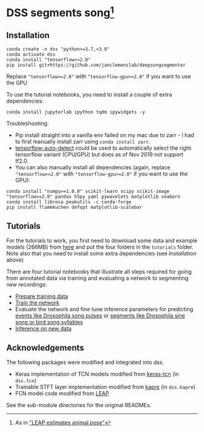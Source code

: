 # DSS segments song[^1]

## Installation

```shell
conda create -n dss "python>=3.7,<3.8"
conda activate dss
conda install "tensorflow>=2.0"
pip install git+https://github.com/janclemenslab/deepsongsegmenter
```
Replace `"tensorflow>=2.0"` with `"tensorflow-gpu>=2.0"` if you want to use the GPU

To use the tutorial notebooks, you need to install a couple of extra dependencies:
```shell
conda install jupyterlab ipython tqdm ipywidgets -y
```

Troubleshooting:
- Pip install straight into a vanilla env failed on my mac due to zarr - I had to first manually install zarr using `conda install zarr`.
- [tensorflow-auto-detect](https://pypi.org/project/tensorflow-auto-detect/) could be used to automatically select the right tensorflow variant (CPU/GPU) but does as of Nov 2019 not support tf2.0.
- You can also manually install all dependencies (again, replace `"tensorflow>=2.0"` with `"tensorflow-gpu>=2.0"` if you want to use the GPU):
```shell
conda install "numpy>=1.8.0" scikit-learn scipy scikit-image "tensorflow>=2.0" pandas h5py yaml pywavelets matplotlib seaborn
conda install librosa peakutils -c conda-forge
pip install flammkuchen defopt matplotlib-scalebar
```

## Tutorials
For the tutorials to work, you first need to download some data and example models (266MB) from [here](https://www.dropbox.com/sh/wnj3389k8ei8i1c/AACy7apWxW87IS_fBjI8-7WDa?dl=0) and put the four folders in the `tutorials` folder. Note also that you need to install some extra dependencies (see _Installation_ above)

There are four tutorial notebooks that illustrate all steps required for going from annotated data via training and evaluating a network to segmenting new recordings:
- [Prepare training data](tutorials/1_prepare_data.ipynb)
- [Train the network](tutorials/2_training.ipynb)
- Evaluate the network and fine tune inference parameters for predicting [events like Drosophila song pulses](tutorials/3a_evaluate_events.ipynb) or [segments like Drosophila sine song or bird song syllables](tutorials/3b_evaluate_segments.ipynb)
- [Inference on new data](tutorials/4_inference.ipynb)

## Acknowledgements
The following packages were modified and integrated into dss.
- Keras implementation of TCN models modified from [keras-tcn](https://github.com/philipperemy/keras-tcn) (in `dss.tcn`)
- Trainable STFT layer implementation modified from [kapre](https://github.com/keunwoochoi/kapre) (in `dss.kapre`)
- FCN model code modified from [LEAP](https://github.com/talmo/leap)

See the sub-module directories for the original READMEs.


[^1]: As in ["LEAP estimates animal pose"](https://github.com/talmo/leap)
